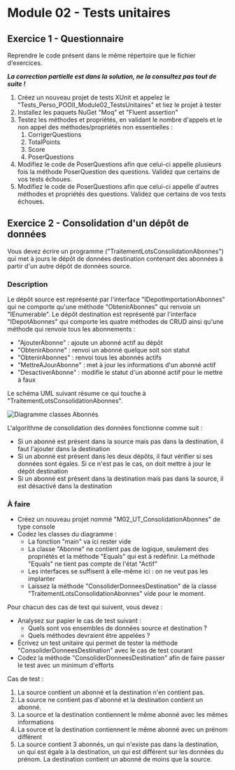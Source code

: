 # Module 02 - Tests unitaires

## Exercice 1 - Questionnaire

Reprendre le code présent dans le même répertoire que le fichier d'exercices.

***La correction partielle est dans la solution, ne la consultez pas tout de suite !***

1. Créez un nouveau projet de tests XUnit et appelez le "Tests_Perso_POOII_Module02_TestsUnitaires" et liez le projet à tester
2. Installez les paquets NuGet "Moq" et "Fluent assertion"
3. Testez les méthodes et propriétés, en validant le nombre d'appels et le non appel des méthodes/propriétés non essentielles :
   1. CorrigerQuestions
   2. TotalPoints
   3. Score
   4. PoserQuestions
4. Modifiez le code de PoserQuestions afin que celui-ci appelle plusieurs fois la méthode PoserQuestion des questions. Validez que certains de vos tests échoues.
5. Modifiez le code de PoserQuestions afin que celui-ci appelle d'autres méthodes et propriétés des questions. Validez que certains de vos tests échoues.

## Exercice 2 - Consolidation d'un dépôt de données

Vous devez écrire un programme ("TraitementLotsConsolidationAbonnes") qui met à jours le dépôt de données destination contenant des abonnées à partir d'un autre dépôt de données source.

### Description

Le dépôt source est représenté par l'interface "IDepotImportationAbonnes" qui ne comporte qu'une méthode "ObtenirAbonnes" qui renvoie un "IEnumerable<Abonne>". Le dépôt destination est représenté par l'interface "IDepotAbonnes" qui comporte les quatre méthodes de CRUD ainsi qu'une méthode qui renvoie tous les abonnements :

- "AjouterAbonne" : ajoute un abonné actif au dépôt
- "ObtenirAbonne" : renvoi un abonné quelque soit son statut
- "ObtenirAbonnes" : renvoi tous les abonnés actifs
- "MettreAJourAbonne" : met à jour les informations d'un abonné actif
- "DesactiverAbonne" : modifie le statut d'un abonné actif pour le mettre à faux

Le schéma UML suivant résume ce qui touche à "TraitementLotsConsolidationAbonnes".

![Diagramme classes Abonnés](../images/Module02_TestsUnitaires/diag/abonnes/Abonnes.png)

L'algorithme de consolidation des données fonctionne comme suit :

- Si un abonné est présent dans la source mais pas dans la destination, il faut l'ajouter dans la destination
- Si un abonné est présent dans les deux dépôts, il faut vérifier si ses données sont égales. Si ce n'est pas le cas, on doit mettre à jour le dépôt destination
- Si un abonné est présent dans la destination mais pas dans la source, il est désactivé dans la destination

### À faire

- Créez un nouveau projet nommé "M02_UT_ConsolidationAbonnes" de type console
- Codez les classes du diagramme :
  - La fonction "main" va ici rester vide
  - La classe "Abonne" ne contient pas de logique, seulement des propriétés et la méthode "Equals" qui est à redéfinir. La méthode "Equals" ne tient pas compte de l'état "Actif"
  - Les interfaces se suffisent à elle-même ici : on ne veut pas les implanter
  - Laissez la méthode "ConsoliderDonneesDestination" de la classe "TraitementLotsConsolidationAbonnes" vide pour le moment.

Pour chacun des cas de test qui suivent, vous devez :

- Analysez sur papier le cas de test suivant :
  - Quels sont vos ensembles de données source et destination ?
  - Quels méthodes devraient être appelées ?
- Écrivez un test unitaire qui permet de tester la méthode "ConsoliderDonneesDestination" avec le cas de test courant
- Codez la méthode "ConsoliderDonneesDestination" afin de faire passer le test avec un minimum d'efforts

Cas de test :

1. La source contient un abonné et la destination n'en contient pas.
2. La source ne contient pas d'abonné et la destination contient un abonné.
3. La source et la destination contiennent le même abonné avec les mêmes informations
4. La source et la destination contiennent le même abonné avec un prénom différent
5. La source contient 3 abonnés, un qui n'existe pas dans la destination, un qui est égale à la destination, un qui est différent sur les données du prénom. La destination contient un abonné de moins que la source.